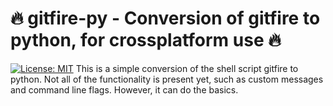 # :fire: gitfire-py - Conversion of gitfire to python, for crossplatform use :fire:
[![License: MIT](https://img.shields.io/badge/License-MIT-yellow.svg)](https://opensource.org/licenses/MIT)
This is a simple conversion of the shell script gitfire to python. Not all of the functionality is present yet, such as custom messages and command line flags. However, it can do the basics.
